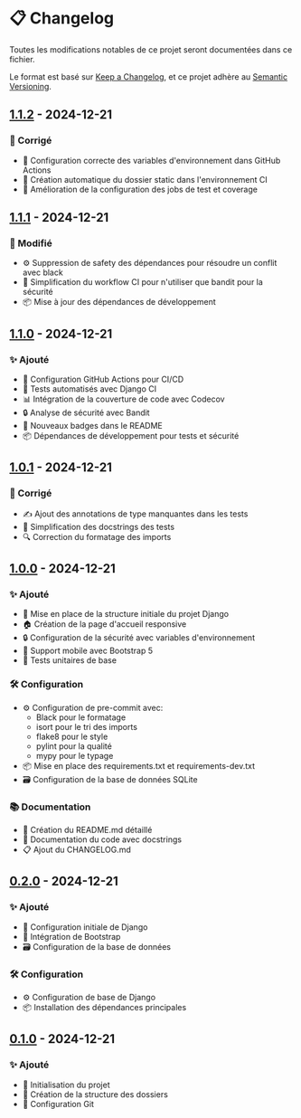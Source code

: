 # 📋 Changelog

Toutes les modifications notables de ce projet seront documentées dans ce fichier.

Le format est basé sur [Keep a Changelog](https://keepachangelog.com/fr/1.1.0/),
et ce projet adhère au [Semantic Versioning](https://semver.org/spec/v2.0.0.html).

## [1.1.2] - 2024-12-21

### 🐛 Corrigé
- 🔐 Configuration correcte des variables d'environnement dans GitHub Actions
- 📁 Création automatique du dossier static dans l'environnement CI
- 🔧 Amélioration de la configuration des jobs de test et coverage

## [1.1.1] - 2024-12-21

### 🔧 Modifié
- ⚙️ Suppression de safety des dépendances pour résoudre un conflit avec black
- 🔄 Simplification du workflow CI pour n'utiliser que bandit pour la sécurité
- 📦 Mise à jour des dépendances de développement

## [1.1.0] - 2024-12-21

### ✨ Ajouté
- 🔄 Configuration GitHub Actions pour CI/CD
- 🧪 Tests automatisés avec Django CI
- 📊 Intégration de la couverture de code avec Codecov
- 🔒 Analyse de sécurité avec Bandit
- 📝 Nouveaux badges dans le README
- 📦 Dépendances de développement pour tests et sécurité

## [1.0.1] - 2024-12-21

### 🐛 Corrigé
- ✍️ Ajout des annotations de type manquantes dans les tests
- 📝 Simplification des docstrings des tests
- 🔍 Correction du formatage des imports

## [1.0.0] - 2024-12-21

### ✨ Ajouté
- 🎨 Mise en place de la structure initiale du projet Django
- 🏠 Création de la page d'accueil responsive
- 🔒 Configuration de la sécurité avec variables d'environnement
- 📱 Support mobile avec Bootstrap 5
- 🧪 Tests unitaires de base

### 🛠️ Configuration
- ⚙️ Configuration de pre-commit avec:
  - Black pour le formatage
  - isort pour le tri des imports
  - flake8 pour le style
  - pylint pour la qualité
  - mypy pour le typage
- 📦 Mise en place des requirements.txt et requirements-dev.txt
- 🗃️ Configuration de la base de données SQLite

### 📚 Documentation
- 📖 Création du README.md détaillé
- 📝 Documentation du code avec docstrings
- 📋 Ajout du CHANGELOG.md

## [0.2.0] - 2024-12-21

### ✨ Ajouté
- 🎨 Configuration initiale de Django
- 📱 Intégration de Bootstrap
- 🗃️ Configuration de la base de données

### 🛠️ Configuration
- ⚙️ Configuration de base de Django
- 📦 Installation des dépendances principales

## [0.1.0] - 2024-12-21

### ✨ Ajouté
- 🎉 Initialisation du projet
- 📁 Création de la structure des dossiers
- 📝 Configuration Git

[1.1.2]: https://github.com/Brechoire/MonAvesnois/releases/tag/v1.1.2
[1.1.1]: https://github.com/Brechoire/MonAvesnois/releases/tag/v1.1.1
[1.1.0]: https://github.com/Brechoire/MonAvesnois/releases/tag/v1.1.0
[1.0.1]: https://github.com/Brechoire/MonAvesnois/releases/tag/v1.0.1
[1.0.0]: https://github.com/Brechoire/MonAvesnois/releases/tag/v1.0.0
[0.2.0]: https://github.com/Brechoire/MonAvesnois/releases/tag/v0.2.0
[0.1.0]: https://github.com/Brechoire/MonAvesnois/releases/tag/v0.1.0
